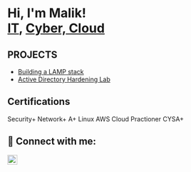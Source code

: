 <h1>Hi, I'm Malik! <br/><a href="https://github.com/joshmadakor1">IT</a>, <a href="https://www.linkedin.com/in/malikstevenson/">Cyber, Cloud</a>

<h2>PROJECTS</h2>
  
  - [Building a LAMP stack](https://github.com/maliii96/-LAMP-/blob/2812e3510a05b99630a43bb9723ed40ab15fafce/README.md)
  -  [Active Directory Hardening Lab](https://github.com/maliii96/Active-Directory-Hardening-Labg)

<h2>Certifications</h2>
Security+
Network+
A+
Linux
AWS Cloud Practioner
CYSA+


<h2> 🤳 Connect with me:</h2>

[<img align="left" alt="JoshMadakor | LinkedIn" width="22px" src="https://cdn.jsdelivr.net/npm/simple-icons@v3/icons/linkedin.svg" />][linkedin]



[linkedin]: https://www.linkedin.com/in/malikstevenson



